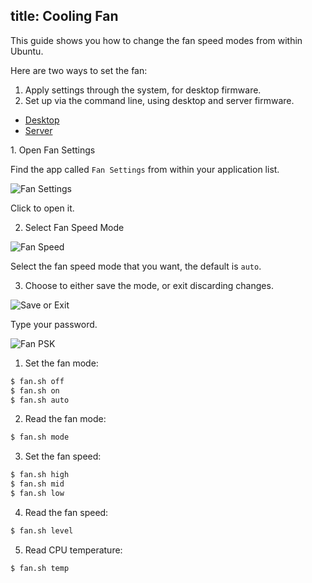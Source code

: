 title: Cooling Fan
---

This guide shows you how to change the fan speed modes from within Ubuntu.

Here are two ways to set the fan:
1. Apply settings through the system, for desktop firmware.
2. Set up via the command line, using desktop and server firmware.

<ul class="nav nav-tabs" id="myTab" role="tablist">
  <li class="nav-item" role="presentation">
    <a class="nav-link active" id="desktop-tab" data-toggle="tab" href="#desktop" role="tab" aria-controls="desktop" aria-selected="true">Desktop</a>
  </li>
  <li class="nav-item" role="presentation">
    <a class="nav-link" id="server-tab" data-toggle="tab" href="#server" role="tab" aria-controls="server" aria-selected="false">Server</a>
  </li>
</ul>
<div class="tab-content" id="myTabContent">
<div class="tab-pane fade show active" id="desktop" role="tabpanel" aria-labelledby="desktop-tab">
1. Open Fan Settings

Find the app called `Fan Settings` from within your application list.

![Fan Settings](/linux/images/vim1/gnome_application_fan.png)

Click to open it.

2. Select Fan Speed Mode

![Fan Speed](/linux/images/vim1/gnome_fan_setting.png)

Select the fan speed mode that you want, the default is `auto`.

3. Choose to either save the mode, or exit discarding changes.

![Save or Exit](/linux/images/vim1/gnome_fan_save.png)

Type your password.

![Fan PSK](/linux/images/vim1/gnome_fan_psk.png)

</div>
<div class="tab-pane fade" id="server" role="tabpanel" aria-labelledby="server-tab">

1. Set the fan mode:

```sh
$ fan.sh off
$ fan.sh on
$ fan.sh auto
```

2. Read the fan mode:

```sh
$ fan.sh mode
```

3. Set the fan speed:

```sh
$ fan.sh high
$ fan.sh mid
$ fan.sh low
```

4. Read the fan speed:

```sh
$ fan.sh level
```

5. Read CPU temperature:

```sh
$ fan.sh temp
```

</div>
</div>

